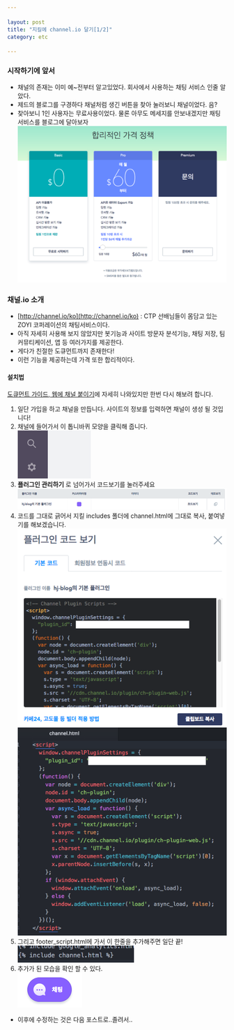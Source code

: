 ```yaml
---

layout: post
title: "지킬에 channel.io 달기[1/2]"
category: etc

---
```


### 시작하기에 앞서
* 채널의 존재는 이미 예~전부터 알고있었다. 회사에서 사용하는 채팅 서비스 인줄 알았다.
* 제드의 블로그를 구경하다 채널처럼 생긴 버튼을 찾아 눌러보니 채널이었다. 음?
* 찾아보니 1인 사용자는 무료사용이었다. 물론 아무도 메세지를 안보내겠지만 채팅 서비스를 블로그에 달아보자<br/>
<img src = '/post_img/201705/18/1.png'/><br/>

### 채널.io 소개
* [http://channel.io/ko](http://channel.io/ko) : CTP 선배님들이 몸담고 있는 ZOYI 코퍼레이션의 채팅서비스이다.
* 아직 자세히 사용해 보지 않았지만 봇기능과 사이트 방문자 분석기능, 채팅 저장, 팀 커뮤티케이션, 앱 등 여러가지를 제공한다.
* 게다가 친절한 도큐먼트까지 존재한다!
* 이런 기능을 제공하는데 가격 또한 합리적이다.

#### 설치법
[도큐먼트 가이드, 웹에 채널 붙이기](https://help.channel.io/hc/ko/articles/115004846527-%EC%B1%84%EB%84%90-%ED%94%8C%EB%9F%AC%EA%B7%B8%EC%9D%B8-%EA%B0%80%EC%9D%B4%EB%93%9C-%EC%9B%B9%EC%97%90-%EB%B6%99%EC%9D%B4%EA%B8%B0)에 자세히 나와있지만 한번 다시 해보려 합니다.
1. 일단 가입을 하고 채널을 만듭니다. 사이트의 정보를 입력하면 채널이 생성 될 것입니다!
2. 채널에 들어가서 이 톱니바퀴 모양을 클릭해 줍니다.<br/>
<img src = '/post_img/201705/18/2.png'/><br/>
3. **플러그인 관리하기** 로 넘어가서 코드보기를 눌러주세요<br/>
<img src = '/post_img/201705/18/3.png'/><br/>
4. 코드를 그대로 긁어서 지킬 includes 폴더에 channel.html에 그대로 복사, 붙여넣기를 해보겠습니다.<br/>
<img src = '/post_img/201705/18/4.png'/><br/>
<img src = '/post_img/201705/18/5.png'/><br/>
5. 그리고 footer_script.html에 가서 이 한줄을 추가해주면 일단 끝!<br/>
<img src = '/post_img/201705/18/6.png'/><br/>
6. 추가가 된 모습을 확인 할 수 있다.<br/>
<img src = '/post_img/201705/18/7.png'/><br/>

* 이후에 수정하는 것은 다음 포스트로..졸려서..


<br/><br/>

